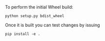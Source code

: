 
To perform the initial Wheel build:

    python setup.py bdist_wheel

Once it is built you can test changes by issuing 

    pip install -e .


